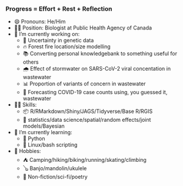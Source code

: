 ### Progress = Effort + Rest + Reflection

- 😄 Pronouns: He/Him
- :man_teacher: Position: Biologist at Public Health Agency of Canada
- 🔭 I’m currently working on:
  - :dna: Uncertainty in genetic data
  - :fire: Forest fire location/size modelling
  - :books: Converting personal knowledgebank to something useful for others
  -  🌧  Effect of stormwater on SARS-CoV-2 viral concentation in wastewater
  - 📊 Proportion of variants of concern in wastewater
  - 🚽 Forecasting COVID-19 case counts using, you guessed it, wastewater
- :man_student: Skills:
  - :package: R/RMarkdown/Shiny/JAGS/Tidyverse/Base R/RGIS
  - :hammer: statistics/data science/spatial/random effects/joint models/Bayesian
- 🌱 I’m currently learning:
  - :snake: Python 
  - :penguin: Linux/bash scripting
- :sunrise_over_mountains: Hobbies:
  - :tent: Camping/hiking/biking/running/skating/climbing
  - :banjo: Banjo/mandolin/ukulele
  - :blue_book: Non-fiction/sci-fi/poetry

<!--
**DBecker7/DBecker7** is a ✨ _special_ ✨ repository because its `README.md` (this file) appears on your GitHub profile.

Here are some ideas to get you started:

- 🌱 I’m currently learning ...
- 👯 I’m looking to collaborate on ...
- 🤔 I’m looking for help with ...
- 💬 Ask me about ...
- 📫 How to reach me: ...
- ⚡ Fun fact: ...
-->
